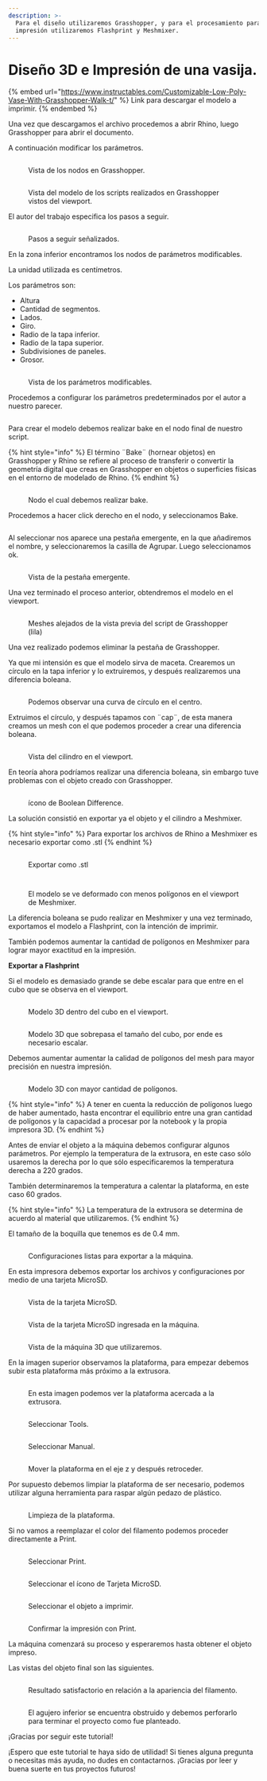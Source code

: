 ```yaml
---
description: >-
  Para el diseño utilizaremos Grasshopper, y para el procesamiento para la
  impresión utilizaremos Flashprint y Meshmixer.
---
```


# Diseño 3D e Impresión de una vasija.

{% embed url="https://www.instructables.com/Customizable-Low-Poly-Vase-With-Grasshopper-Walk-t/" %}
Link para descargar el modelo a imprimir.
{% endembed %}

Una vez que descargamos el archivo procedemos a abrir Rhino, luego Grasshopper para abrir el documento.

&#x20;A continuación modificar los parámetros.

<figure><img src="../../.gitbook/assets/image (14) (1) (1) (1).png" alt=""><figcaption><p>Vista de los nodos en Grasshopper.</p></figcaption></figure>

<figure><img src="../../.gitbook/assets/image (15) (1) (1) (1).png" alt=""><figcaption><p>Vista del modelo de los scripts realizados en Grasshopper vistos del viewport.</p></figcaption></figure>

El autor del trabajo especifica los pasos a seguir.

<figure><img src="../../.gitbook/assets/image (17) (1) (1) (1).png" alt=""><figcaption><p>Pasos a seguir señalizados.</p></figcaption></figure>

En la zona inferior encontramos los nodos de parámetros modificables.

La unidad utilizada es centímetros.

Los parámetros son:

* Altura
* Cantidad de segmentos.
* Lados.
* Giro.
* Radio de la tapa inferior.
* Radio de la tapa superior.
* Subdivisiones de paneles.
* Grosor.

<figure><img src="../../.gitbook/assets/image (16) (1) (1) (1).png" alt=""><figcaption><p>Vista de los parámetros modificables.</p></figcaption></figure>

Procedemos a configurar los parámetros predeterminados por el autor a nuestro parecer.&#x20;

<figure><img src="../../.gitbook/assets/image (19) (1) (1) (1).png" alt=""><figcaption></figcaption></figure>

Para crear el modelo debemos realizar bake en el nodo final de nuestro script.

{% hint style="info" %}
El término ¨Bake¨ (hornear objetos) en Grasshopper y Rhino se refiere al proceso de transferir o convertir la geometría digital que creas en Grasshopper en objetos o superficies físicas en el entorno de modelado de Rhino.
{% endhint %}

<figure><img src="../../.gitbook/assets/image (20) (1).png" alt=""><figcaption><p>Nodo el cual debemos realizar bake.</p></figcaption></figure>

Procedemos a hacer click derecho en el nodo, y seleccionamos Bake.

<figure><img src="../../.gitbook/assets/image (21) (1).png" alt=""><figcaption></figcaption></figure>

Al seleccionar nos aparece una pestaña emergente, en la que añadiremos el nombre, y seleccionaremos la casilla de Agrupar. Luego seleccionamos ok.

<figure><img src="../../.gitbook/assets/image (22) (1).png" alt=""><figcaption><p>Vista de la pestaña emergente.</p></figcaption></figure>

Una vez terminado el proceso anterior, obtendremos el modelo en el viewport.

<figure><img src="../../.gitbook/assets/image (23) (1).png" alt=""><figcaption><p>Meshes alejados de la vista previa del script de Grasshopper (lila)</p></figcaption></figure>

Una vez realizado podemos eliminar la pestaña de Grasshopper.

Ya que mi intensión es que el modelo sirva de maceta. Crearemos un círculo en la tapa inferior y lo extruiremos, y después realizaremos una diferencia boleana.

<figure><img src="../../.gitbook/assets/image (24) (1).png" alt=""><figcaption><p>Podemos observar una curva de círculo en el centro.</p></figcaption></figure>

Extruimos el círculo, y después tapamos con ¨cap¨, de esta manera creamos un mesh con el que podemos proceder a crear una diferencia boleana.

<figure><img src="../../.gitbook/assets/image (96).png" alt=""><figcaption><p>Vista del cilindro en el viewport.</p></figcaption></figure>

En teoría ahora podríamos realizar una diferencia boleana, sin embargo tuve problemas con el objeto creado con Grasshopper.

<figure><img src="../../.gitbook/assets/image (97).png" alt=""><figcaption><p>ícono de Boolean Difference.</p></figcaption></figure>

La solución consistió en exportar ya el objeto y el cilindro a Meshmixer.

{% hint style="info" %}
Para exportar los archivos de Rhino a Meshmixer es necesario exportar como .stl
{% endhint %}

<figure><img src="../../.gitbook/assets/image (98).png" alt=""><figcaption><p>Exportar como .stl</p></figcaption></figure>

<figure><img src="../../.gitbook/assets/image (100).png" alt=""><figcaption></figcaption></figure>

<figure><img src="../../.gitbook/assets/image (99).png" alt=""><figcaption><p>El modelo se ve deformado con menos polígonos en el viewport de Meshmixer.</p></figcaption></figure>

La diferencia boleana se pudo realizar en Meshmixer y una vez terminado, exportamos el modelo a Flashprint, con la intención de imprimir.

También podemos aumentar la cantidad de polígonos en Meshmixer para lograr mayor exactitud en la impresión.

**Exportar a Flashprint**

Si el modelo es demasiado grande se debe escalar para que entre en el cubo que se observa en el viewport.

<figure><img src="../../.gitbook/assets/image (3) (1) (1) (1) (1) (1) (1) (1) (1) (1) (1) (1) (1).png" alt=""><figcaption><p>Modelo 3D dentro del cubo en el viewport.</p></figcaption></figure>

<figure><img src="../../.gitbook/assets/image (5) (1) (1) (1) (1) (1) (1) (1) (1) (1) (1).png" alt=""><figcaption><p>Modelo 3D que sobrepasa el tamaño del cubo, por ende es necesario escalar.</p></figcaption></figure>

Debemos aumentar aumentar la calidad de polígonos del mesh para mayor precisión en nuestra impresión.

<figure><img src="../../.gitbook/assets/image (4) (1) (1) (1) (1) (1) (1) (1) (1) (1) (1).png" alt=""><figcaption><p>Modelo 3D con mayor cantidad de polígonos.</p></figcaption></figure>

{% hint style="info" %}
A tener en cuenta la reducción de polígonos luego de haber aumentado, hasta encontrar el equilibrio entre una gran cantidad de polígonos y la capacidad a procesar por la notebook y la propia impresora 3D.
{% endhint %}

Antes de enviar el objeto a la máquina debemos configurar algunos parámetros. Por ejemplo la temperatura de la extrusora, en este caso sólo usaremos la derecha por lo que sólo especificaremos la temperatura derecha a 220 grados.

También determinaremos la temperatura a calentar la plataforma, en este caso 60 grados.

{% hint style="info" %}
La temperatura de la extrusora se determina de acuerdo al material que utilizaremos.
{% endhint %}

El tamaño de la boquilla que tenemos es de 0.4 mm.

<figure><img src="../../.gitbook/assets/image (2) (1) (1) (1) (1) (1) (1) (1) (1) (1) (1) (1).png" alt=""><figcaption><p>Configuraciones listas para exportar a la máquina.</p></figcaption></figure>

En esta impresora debemos exportar los archivos y configuraciones por medio de una tarjeta MicroSD.

<figure><img src="../../.gitbook/assets/93acadf1-2d2a-4ec8-baa1-879eb382897e.jpg" alt=""><figcaption><p>Vista de la tarjeta MicroSD.</p></figcaption></figure>

<figure><img src="../../.gitbook/assets/47e8ebd4-dfdf-4ef2-87bc-a5a20dabdd4a.jpg" alt=""><figcaption><p>Vista de la tarjeta MicroSD ingresada en la máquina.</p></figcaption></figure>

<figure><img src="../../.gitbook/assets/image (6) (1) (1) (1) (1) (1).png" alt=""><figcaption><p>Vista de la máquina 3D que utilizaremos.</p></figcaption></figure>

En la imagen superior observamos la plataforma, para empezar debemos subir esta plataforma más próximo a la extrusora.

<figure><img src="../../.gitbook/assets/image (7) (1) (1) (1) (1).png" alt=""><figcaption><p>En esta imagen podemos ver la plataforma acercada a la extrusora.</p></figcaption></figure>

<figure><img src="../../.gitbook/assets/WhatsApp Image 2023-10-29 at 12.00.26 (2).jpeg" alt=""><figcaption><p>Seleccionar Tools.</p></figcaption></figure>

<figure><img src="../../.gitbook/assets/WhatsApp Image 2023-10-29 at 12.26.54.jpeg" alt=""><figcaption><p>Seleccionar Manual.</p></figcaption></figure>

<figure><img src="../../.gitbook/assets/image (45).png" alt=""><figcaption><p>Mover la plataforma en el eje z y después retroceder.</p></figcaption></figure>

Por supuesto debemos limpiar la plataforma de ser necesario, podemos utilizar alguna herramienta para raspar algún pedazo de plástico.

<figure><img src="../../.gitbook/assets/WhatsApp Image 2023-10-29 at 12.00.16.jpeg" alt=""><figcaption><p>Limpieza de la plataforma.</p></figcaption></figure>

Si no vamos a reemplazar el color del filamento podemos proceder directamente a Print.

<div>

<figure><img src="../../.gitbook/assets/WhatsApp Image 2023-10-29 at 12.00.26 (2) (2).jpeg" alt=""><figcaption><p>Seleccionar Print.</p></figcaption></figure>

 

<figure><img src="../../.gitbook/assets/WhatsApp Image 2023-10-29 at 12.00.26 (3).jpeg" alt=""><figcaption><p>Seleccionar el ícono de Tarjeta MicroSD.</p></figcaption></figure>

</div>

<div>

<figure><img src="../../.gitbook/assets/WhatsApp Image 2023-10-26 at 14.58.40 (1).jpeg" alt=""><figcaption><p>Seleccionar el objeto a imprimir.</p></figcaption></figure>

 

<figure><img src="../../.gitbook/assets/WhatsApp Image 2023-10-30 at 03.09.54.jpeg" alt=""><figcaption><p>Confirmar la impresión con Print.</p></figcaption></figure>

</div>

La máquina comenzará su proceso y esperaremos hasta obtener el objeto impreso.

Las vistas del objeto final son las siguientes.

<figure><img src="../../.gitbook/assets/WhatsApp Image 2023-10-29 at 12.00.18 (1).jpeg" alt=""><figcaption><p>Resultado satisfactorio en relación a la apariencia del filamento.</p></figcaption></figure>

<figure><img src="../../.gitbook/assets/WhatsApp Image 2023-10-29 at 12.00.19.jpeg" alt=""><figcaption><p>El agujero inferior se encuentra obstruido y debemos perforarlo para terminar el proyecto como fue planteado.</p></figcaption></figure>

¡Gracias por seguir este tutorial!

¡Espero que este tutorial te haya sido de utilidad! Si tienes alguna pregunta o necesitas más ayuda, no dudes en contactarnos. ¡Gracias por leer y buena suerte en tus proyectos futuros!
